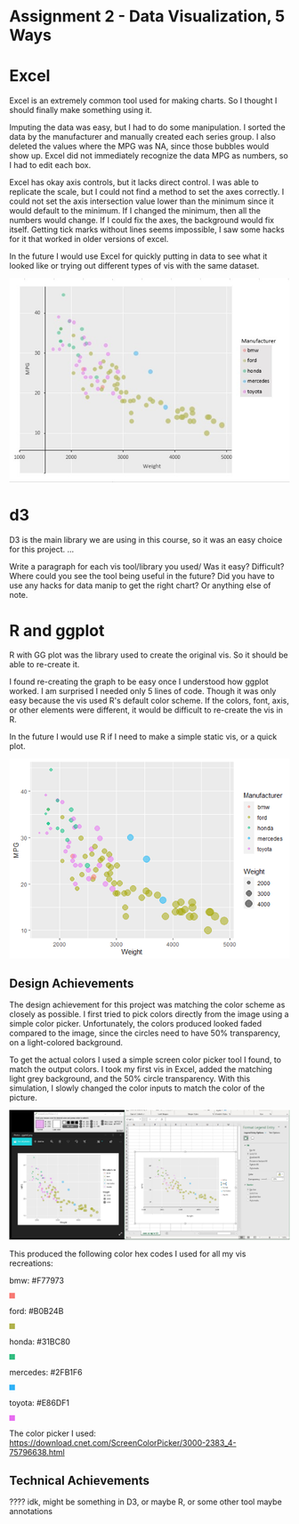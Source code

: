 Assignment 2 - Data Visualization, 5 Ways  
===

# Excel

Excel is an extremely common tool used for making charts. So I thought I should finally make something using it.

Imputing the data was easy, but I had to do some manipulation. 
I sorted the data by the manufacturer and manually created each series group. 
I also deleted the values where the MPG was NA, since those bubbles would show up.
Excel did not immediately recognize the data MPG as numbers, so I had to edit each box.

Excel has okay axis controls, but it lacks direct control. I was able to replicate the scale, 
but I could not find a method to set the axes correctly. 
I could not set the axis intersection value lower than the minimum since it would default to the minimum. 
If I changed the minimum, then all the numbers would change. 
If I could fix the axes, the background would fix itself.
Getting tick marks without lines seems impossible, I saw some hacks for it that worked in older versions of excel.

In the future I would use Excel for quickly putting in data to see what it looked like or
trying out different types of vis with the same dataset.

![Excel Vis](img/ExcelVis.jpg)

# d3

D3 is the main library we are using in this course, so it was an easy choice for this project.
...


Write a paragraph for each vis tool/library you used/ Was 
it easy? Difficult? Where could you see the tool being useful in the future?
Did you have to use any hacks for data manip to get the right chart? Or anything else of note.

# R and ggplot

R with GG plot was the library used to create the original vis. So it should be able to re-create it.

I found re-creating the graph to be easy once I understood how ggplot worked. 
I am surprised I needed only 5 lines of code. 
Though it was only easy because the vis used R's default color scheme.
If the colors, font, axis, or other elements were different, 
it would be difficult to re-create the vis in R.

In the future I would use R if I need to make a simple static vis, or a quick plot.

![R Vis](img/RVis.png)


Design Achievements
--
The design achievement for this project was matching the color scheme as closely as possible. 
I first tried to pick colors directly from the image using a simple color picker. 
Unfortunately, the colors produced looked faded compared to the image, since the circles need to 
have 50% transparency, on a light-colored background. 

To get the actual colors I used a simple screen color picker tool I found, to match the output colors. 
I took my first vis in Excel, added the matching light grey background, and the 50% circle transparency.
With this simulation, I slowly changed the color inputs to match the color of the picture.

![pickerProcess](img/DesignAchievement.jpg)

This produced the following color hex codes I used for all my vis recreations:

bmw: #F77973 
<div style="width:10px;height:10px;background-color:#F77973;"></div>

ford: #B0B24B
<div style="width:10px;height:10px;background-color:#B0B24B;"></div>

honda: #31BC80
<div style="width:10px;height:10px;background-color:#31BC80;"></div>

mercedes: #2FB1F6
<div style="width:10px;height:10px;background-color:#2FB1F6;"></div>

toyota:	#E86DF1
<div style="width:10px;height:10px;background-color:#E86DF1;"></div>


The color picker I used:
https://download.cnet.com/ScreenColorPicker/3000-2383_4-75796638.html


Technical Achievements
---

???? idk, might be something in D3, or maybe R, or some other tool
maybe annotations